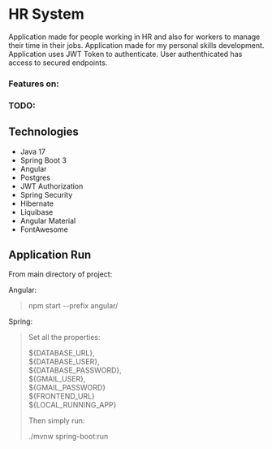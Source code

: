 # HR System
Application made for people working in HR and also for workers to manage their time
in their jobs.
Application made for my personal skills development.  
Application uses JWT Token to authenticate.
User authenthicated has access to secured endpoints.

### Features on:
### TODO:

## Technologies
* Java 17
* Spring Boot 3
* Angular
* Postgres
* JWT Authorization
* Spring Security
* Hibernate
* Liquibase
* Angular Material
* FontAwesome

## Application Run
From main directory of project:

Angular:
> npm start --prefix angular/


Spring:

>
> Set all the properties:
>
> ${DATABASE_URL},  
> ${DATABASE_USER},  
> ${DATABASE_PASSWORD},   
> ${GMAIL_USER},  
> ${GMAIL_PASSWORD}  
> ${FRONTEND_URL}  
> ${LOCAL_RUNNING_APP}  
> 
> Then simply run: 
>
>./mvnw spring-boot:run
